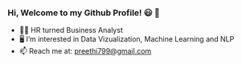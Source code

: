 ### Hi, Welcome to my Github Profile! 😃 👋

- 👩‍🎓 HR turned Business Analyst
- 🖥 I’m interested in Data Vizualization, Machine Learning and NLP
- 📫 Reach me at: preethi799@gmail.com

<!--
**preethi799/preethi799** is a ✨ _special_ ✨ repository because its `README.md` (this file) appears on your GitHub profile.

Here are some ideas to get you started:

- 🔭 I’m interested in Data Vizualization, Machine Learning and NLP
- 👩‍🎓 HR turned Business Analyst
- 📫 How to reach me: preethi799@gmail.com


